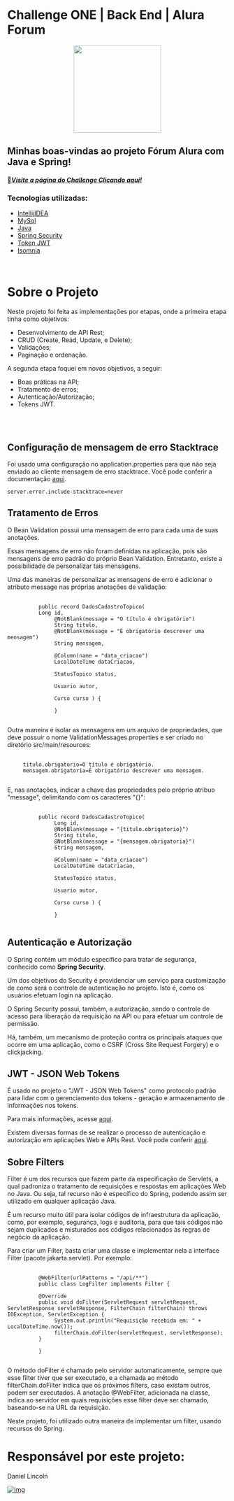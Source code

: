 # Challenge ONE | Back End | Alura Forum 

<p align="center" >
     <img width="200" heigth="200" src="https://user-images.githubusercontent.com/78982435/209698701-28dedb2e-855b-44b2-8872-afa45e3b35aa.png">
</p>

## Minhas boas-vindas ao projeto Fórum Alura com Java e Spring! 

#### 📃<u>*Visite a página do Challenge [Clicando aqui!](https://www.alura.com.br/challenges/oracle-one-back-end/aluraforum)*</u> 


### Tecnologias utilizadas:

- [IntellijIDEA](https://www.jetbrains.com/idea/)
- [MySql](https://www.mysql.com/)
- [Java](https://www.java.com/pt-BR/)
- [Spring Security](https://start.spring.io/)
- [Token JWT](https://jwt.io/)
- [Isomnia](https://insomnia.rest/download)

</br>

# Sobre o Projeto

<p>Neste projeto foi feita as implementações por etapas, onde a primeira etapa tinha como objetivos:</p>

<ul>
     <li>Desenvolvimento de API Rest;</li>
     <li>CRUD (Create, Read, Update, e Delete);</li>
     <li>Validações;</li>
     <li>Paginação e ordenação.</li>
</ul>

<p>A segunda etapa foquei em novos objetivos, a seguir:</p>
<ul>
     <li>Boas práticas na API;</li>
     <li>Tratamento de erros;</li>
     <li>Autenticação/Autorização;</li>
     <li>Tokens JWT.</li>
</ul>

</br>
</br>

## Configuração de mensagem de erro Stacktrace

<p>Foi usado uma configuração no application.properties para que não seja enviado ao cliente mensagem de erro stacktrace. Você pode conferir a documentação <a href="https://docs.spring.io/spring-boot/docs/current/reference/html/application-properties.html#appendix.application-properties.server">aqui</a>.</p>

<pre>
<code>server.error.include-stacktrace=never</code>
</pre>

## Tratamento de Erros

<p>O Bean Validation possui uma mensagem de erro para cada uma de suas anotações.</p>
<p>Essas mensagens de erro não foram definidas na aplicação, pois são mensagens de erro padrão do próprio Bean Validation. Entretanto, existe a possibilidade de personalizar tais mensagens.</p>

<p>Uma das maneiras de personalizar as mensagens de erro é adicionar o atributo message nas próprias anotações de validação:</p>

<pre>
     <code>
          public record DadosCadastroTopico(
          Long id,
               @NotBlank(message = "O título é obrigatório")
               String titulo,
               @NotBlank(message = "É obrigatório descrever uma mensagem")
               String mensagem,

               @Column(name = "data_criacao")
               LocalDateTime dataCriacao,

               StatusTopico status,

               Usuario autor,

               Curso curso ) {

               }
     </code>
</pre>

<p>Outra maneira é isolar as mensagens em um arquivo de propriedades, que deve possuir o nome ValidationMessages.properties e ser criado no diretório src/main/resources:</p>

<pre>
     <code>
     titulo.obrigatorio=O título é obrigatório.
     mensagem.obrigatoria=É obrigatório descrever uma mensagem.
     </code>
</pre>

<p>E, nas anotações, indicar a chave das propriedades pelo próprio atribuo "message", delimitando com os caracteres "{}":</p>

<pre>
     <code>
          public record DadosCadastroTopico(
               Long id,
               @NotBlank(message = "{titulo.obrigatorio}")
               String titulo,
               @NotBlank(message = "{mensagem.obrigatoria}")
               String mensagem,

               @Column(name = "data_criacao")
               LocalDateTime dataCriacao,

               StatusTopico status,

               Usuario autor,

               Curso curso ) {

               }
     </code>
</pre>

## Autenticação e Autorização

<p>O Spring contém um módulo específico para tratar de segurança, conhecido como <strong>Spring Security</strong>.</p>
<p>Um dos objetivos do Security é providenciar um serviço para customização de como será o controle de autenticação no projeto. Isto é, como os usuários efetuam login na aplicação.</p>
<p>O Spring Security possui, também, a autorização, sendo o controle de acesso para liberação da requisição na API ou para efetuar um controle de permissão.</p>
<p>Há, também, um mecanismo de proteção contra os principais ataques que ocorre em uma aplicação, como o CSRF (Cross Site Request Forgery) e o clickjacking.</p>

## JWT - JSON Web Tokens

<p>É usado no projeto o "JWT - JSON Web Tokens" como protocolo padrão para lidar com o gerenciamento dos tokens - geração e armazenamento de informações nos tokens.</p>
<p>Para mais informações, acesse <a href="https://jwt.io/">aqui</a>.</p>
<p>Existem diversas formas de se realizar o processo de autenticação e autorização em aplicações Web e APIs Rest. Você pode conferir <a href="https://www.alura.com.br/artigos/tipos-de-autenticacao">aqui</a>.</p>

## Sobre Filters

<p>Filter é um dos recursos que fazem parte da especificação de Servlets, a qual padroniza o tratamento de requisições e respostas em aplicações Web no Java. Ou seja, tal recurso não é específico do Spring, podendo assim ser utilizado em qualquer aplicação Java.</p>
<p>É um recurso muito útil para isolar códigos de infraestrutura da aplicação, como, por exemplo, segurança, logs e auditoria, para que tais códigos não sejam duplicados e misturados aos códigos relacionados às regras de negócio da aplicação.</p>
<p>Para criar um Filter, basta criar uma classe e implementar nela a interface Filter (pacote jakarta.servlet). Por exemplo:</p>

<pre>
     <code>
          @WebFilter(urlPatterns = "/api/**")
          public class LogFilter implements Filter {

          @Override
          public void doFilter(ServletRequest servletRequest, ServletResponse servletResponse, FilterChain filterChain) throws IOException, ServletException {
               System.out.println("Requisição recebida em: " + LocalDateTime.now());
               filterChain.doFilter(servletRequest, servletResponse);
          }

          }
     </code>
</pre>

<p>O método doFilter é chamado pelo servidor automaticamente, sempre que esse filter tiver que ser executado, e a chamada ao método filterChain.doFilter indica que os próximos filters, caso existam outros, podem ser executados. A anotação @WebFilter, adicionada na classe, indica ao servidor em quais requisições esse filter deve ser chamado, baseando-se na URL da requisição.</p>

<p>Neste projeto, foi utilizado outra maneira de implementar um filter, usando recursos do Spring.</p>


# Responsável por este projeto:

Daniel Lincoln

[![img](https://camo.githubusercontent.com/c00f87aeebbec37f3ee0857cc4c20b21fefde8a96caf4744383ebfe44a47fe3f/68747470733a2f2f696d672e736869656c64732e696f2f62616467652f2d4c696e6b6564496e2d2532333030373742353f7374796c653d666f722d7468652d6261646765266c6f676f3d6c696e6b6564696e266c6f676f436f6c6f723d7768697465)](https://www.linkedin.com/in/daniellincolndev/)

